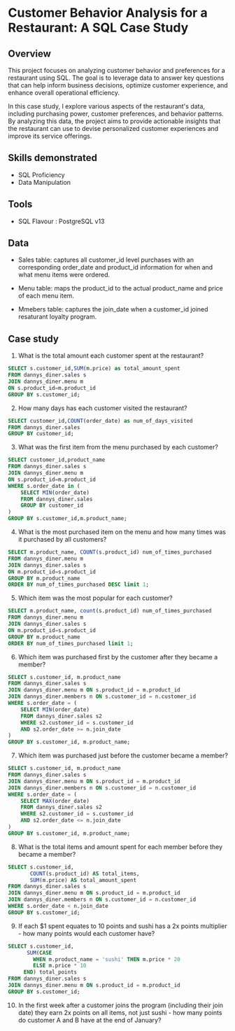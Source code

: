 # Customer Behavior Analysis for a Restaurant: A SQL Case Study

## Overview

This project focuses on analyzing customer behavior and preferences for a restaurant using SQL. The goal is to leverage data to answer key questions that can help inform business decisions, optimize customer experience, and enhance overall operational efficiency.

In this case study, I explore various aspects of the restaurant's data, including purchasing power, customer preferences, and behavior patterns. By analyzing this data, the project aims to provide actionable insights that the restaurant can use to devise personalized customer experiences and improve its service offerings.

## Skills demonstrated

- SQL Proficiency
- Data Manipulation

## Tools

- SQL Flavour : PostgreSQL v13

## Data 

- Sales table: captures all customer_id level purchases with an corresponding order_date and product_id information for when and what menu items were ordered.
  
- Menu table: maps the product_id to the actual product_name and price of each menu item.
  
- Mmebers table: captures the join_date when a customer_id joined resaturant loyalty program.

## Case study 

1. What is the total amount each customer spent at the restaurant?
  ```sql
SELECT s.customer_id,SUM(m.price) as total_amount_spent
FROM dannys_diner.sales s 
JOIN dannys_diner.menu m
ON s.product_id=m.product_id
GROUP BY s.customer_id;
```
2. How many days has each customer visited the restaurant?
  ```sql
SELECT customer_id,COUNT(order_date) as num_of_days_visited
FROM dannys_diner.sales
GROUP BY customer_id;
```
3. What was the first item from the menu purchased by each customer?
 ```sql
SELECT customer_id,product_name
FROM dannys_diner.sales s 
JOIN dannys_diner.menu m
ON s.product_id=m.product_id
WHERE s.order_date in (
     SELECT MIN(order_date)
     FROM dannys_diner.sales
     GROUP BY customer_id
)
GROUP BY s.customer_id,m.product_name;
   ```
4. What is the most purchased item on the menu and how many times was it purchased by all customers?
```sql
SELECT m.product_name, COUNT(s.product_id) num_of_times_purchased
FROM dannys_diner.menu m
JOIN dannys_diner.sales s
ON m.product_id=s.product_id
GROUP BY m.product_name
ORDER BY num_of_times_purchased DESC limit 1;
```
5. Which item was the most popular for each customer?
```sql
SELECT m.product_name, count(s.product_id) num_of_times_purchased
FROM dannys_diner.menu m
JOIN dannys_diner.sales s
ON m.product_id=s.product_id
GROUP BY m.product_name
ORDER BY num_of_times_purchased limit 1;
```
6. Which item was purchased first by the customer after they became a member?
```sql
SELECT s.customer_id, m.product_name
FROM dannys_diner.sales s
JOIN dannys_diner.menu m ON s.product_id = m.product_id
JOIN dannys_diner.members n ON s.customer_id = n.customer_id
WHERE s.order_date = (
    SELECT MIN(order_date)
    FROM dannys_diner.sales s2
    WHERE s2.customer_id = s.customer_id
    AND s2.order_date >= n.join_date
)
GROUP BY s.customer_id, m.product_name;
```
7. Which item was purchased just before the customer became a member?
```sql
SELECT s.customer_id, m.product_name
FROM dannys_diner.sales s
JOIN dannys_diner.menu m ON s.product_id = m.product_id
JOIN dannys_diner.members n ON s.customer_id = n.customer_id
WHERE s.order_date = (
    SELECT MAX(order_date)
    FROM dannys_diner.sales s2
    WHERE s2.customer_id = s.customer_id
    AND s2.order_date <= n.join_date
)
GROUP BY s.customer_id, m.product_name;
```
8. What is the total items and amount spent for each member before they became a member?
```sql
SELECT s.customer_id,
       COUNT(s.product_id) AS total_items,
       SUM(m.price) AS total_amount_spent
FROM dannys_diner.sales s
JOIN dannys_diner.menu m ON s.product_id = m.product_id
JOIN dannys_diner.members n ON s.customer_id = n.customer_id
WHERE s.order_date < n.join_date
GROUP BY s.customer_id;
```
9. If each $1 spent equates to 10 points and sushi has a 2x points multiplier - how many points would each customer have?
```sql
SELECT s.customer_id, 
      SUM(CASE 
        WHEN m.product_name = 'sushi' THEN m.price * 20 
        ELSE m.price * 10 
     END) total_points
FROM dannys_diner.sales s
JOIN dannys_diner.menu m ON s.product_id = m.product_id
GROUP BY s.customer_id;
```
10. In the first week after a customer joins the program (including their join date) they earn 2x points on all items, not just sushi - how many points do customer A and B have at the end of January?
```sql



